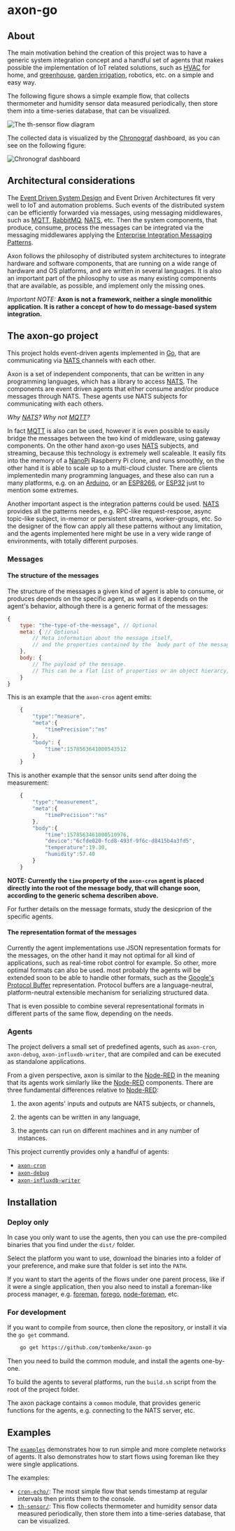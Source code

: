 axon-go
=======

## About

The main motivation behind the creation of this project was to have a generic system integration concept and a handful set of agents that makes possible the implementation of IoT related solutions, such as [HVAC](https://en.wikipedia.org/wiki/Heating,_ventilation,_and_air_conditioning) for home, and [greenhouse](https://walipini.herokuapp.com/), [garden irrigation](https://github.com/tombenke/giri), robotics, etc. on a simple and easy way.

The following figure shows a simple example flow, that collects thermometer and humidity sensor data measured periodically, then store them into a time-series database, that can be visualized.

![The `th-sensor` flow diagram](docs/th_sensor-flow-diagram.png)

The collected data is visualized by the [Chronograf](https://docs.influxdata.com/chronograf/v1.7/) dashboard, as you can see on the following figure:

![Chronograf dashboard](docs/chronograf-dashboard.png)

## Architectural considerations

The [Event Driven System Design](http://www.allitebooks.org/event-processing-in-action/) and Event Driven Architectures fit very well to IoT and automation problems. Such events of the distributed system can be efficiently forwarded via messages, using messaging middlewares, such as [MQTT](http://mqtt.org/), [RabbitMQ](https://www.rabbitmq.com/), [NATS](https://nats.io/), etc. Then the system components, that produce, consume, process the messages can be integrated via the messaging middlewares applying the [Enterprise Integration Messaging Patterns](https://www.enterpriseintegrationpatterns.com/patterns/messaging/index.html).

Axon follows the philosophy of distributed system architectures to integrate hardware and software components, that are running on a wide range of hardware and OS platforms, and are written in several languages. It is also an important part of the philosophy to use as many existing components that are available, as possible, and implement only the missing ones.

_Important NOTE:_ __Axon is not a framework, neither a single monolithic application. It is rather a concept of how to do message-based system integration.__

## The axon-go project

This project holds event-driven agents implemented in [Go](https://golang.org/), that are communicating via [NATS ](https://nats.io/) channels with each other.

Axon is a set of independent components, that can be written in any programming languages, which has a library to access [NATS](https://nats.io/). The components are event driven agents that either consume and/or produce messages through NATS. These agents use NATS subjects for communicating with each others.

_Why [NATS](https://nats.io/)? Why not [MQTT](http://mqtt.org/)?_

In fact [MQTT](http://mqtt.org/) is also can be used, however it is even possible to easily bridge the messages between the two kind of middleware, using gateway components. On the other hand axon-go uses [NATS](https://nats.io/) subjects, and streaming, because this technology is extremely well scaleable. It easily fits into the memory of a [NanoPi](http://wiki.friendlyarm.com/wiki/index.php/NanoPi_NEO) Raspberry Pi clone, and runs smoothly, on the other hand it is able to scale up to a multi-cloud cluster. There are clients implementedin many programming languages, and these also can run a many platforms, e.g. on an [Arduino](https://www.arduino.cc/en/main/software), or an [ESP8266](https://en.wikipedia.org/wiki/ESP8266), or [ESP32](https://en.wikipedia.org/wiki/ESP32) just to mention some extremes.

Another important aspect is the integration patterns could be used. [NATS](https://nats.io/) provides all the patterns needes, e.g. RPC-like request-respose, async topic-like subject, in-memor or persistent streams, worker-groups, etc. So the designer of the flow can apply all these patterns without any limitation, and the agents implemented here might be use in a very wide range of environments, with totally different purposes.

### Messages

#### The structure of the messages

The structure of the messages a given kind of agent is able to consume,
or produces depends on the specific agent, as well as it depends on the agent's behavior, although there is a generic format of the messages:

```JavaScript
{
    type: "the-type-of-the-message", // Optional
    meta: { // Optional
        // Meta information about the message itself,
        // and the properties contained by the `body part of the message`
    },
    body: {
        // The payload of the message.
        // This can be a flat list of properties or an object hierarcy, or even an empty object.
    }
}
```

This is an example that the `axon-cron` agent emits:

```JavaScript
    {
        "type":"measure",
        "meta":{
            "timePrecision":"ns"
        },
        "body": {
            "time":1578563641000543512
        }
    }
```

This is another example that the sensor units send after doing the measurement:

```JavaScript
    {
        "type":"measurement",
        "meta":{
            "timePrecision":"ns"
        },
        "body":{
            "time":1578563461000510976,
            "device":"6cfde020-fcd8-493f-9f6c-d8415b4a3fd5",
            "temperature":19.30,
            "humidity":57.40
        }
    }
```

__NOTE: Currently the `time` property of the `axon-cron` agent is placed directly into the root of the message body, that will change soon, according to the generic schema describen above.__

For further details on the message formats, study the desicprion of the specific agents.

#### The representation format of the messages

Currently the agent implementations use JSON representation formats for the messages, on the other hand it may not optimal for all kind of applications, such as real-time robot control for example. So other, more optimal formats can also be used. most probably the agents will be extended soon to be able to handle other formats, such as the [Google's Protocol Buffer](https://developers.google.com/protocol-buffers) representation. Protocol buffers are a language-neutral, platform-neutral extensible mechanism for serializing structured data.

That is even possible to combine several representational formats in different parts of the same flow, depending on the needs.

### Agents

The project delivers a small set of predefined agents, such as `axon-cron`, `axon-debug`, `axon-influxdb-writer`, that are compiled and can be executed as standalone applications.

From a given perspective, axon is similar to the [Node-RED](https://nodered.org/)
in the meaning that its agents work similarly like the [Node-RED](https://nodered.org/) components.
There are three fundamental differences relative to [Node-RED](https://nodered.org/):

1. the axon agents' inputs and outputs are NATS subjects, or channels,

2. the agents can be written in any language,

3. the agents can run on different machines and in any number of instances.

This project currently provides only a handful of agents:

- [`axon-cron`](axon-cron/README.md)
- [`axon-debug`](axon-debug/README.md)
- [`axon-influxdb-writer`](axon-influxdb-writer/README.md)

## Installation

### Deploy only

In case you only want to use the agents, then you can use the pre-compiled binaries
that you find under the `dist/` folder.

Select the platform you want to use, download the binaries into a folder of your preference, and make sure that folder is set into the `PATH`.

If you want to start the agents of the flows under one parent process, like if it were a single application, then you also need to install a foreman-like process manager, e.g. [foreman](https://nodered.org/), [forego](https://github.com/ddollar/forego), [node-foreman](https://github.com/strongloop/node-foreman), etc.

### For development

If you want to compile from source, then clone the repository, or install it via the `go get` command.

```bash
    go get https://github.com/tombenke/axon-go
```

Then you need to build the common module, and install the agents one-by-one.

To build the agents to several platforms, run the `build.sh` script from the root of the project folder.

The axon package contains a `common` module, that provides generic functions for the agents,
e.g. connecting to the NATS server, etc.

## Examples

The [`examples`](examples/) demonstrates how to run simple and more complete networks of agents. It also demonstrates how to start flows using foreman like they were single applications.

The examples:

- [`cron-echo/`](examples/cron-echo/): The most simple flow that sends timestamp at regular intervals then prints them to the console.
- [`th-sensor/`](examples/th-sensor/): This flow collects thermometer and humidity sensor data measured periodically, then store them into a time-series database, that can be visualized.

